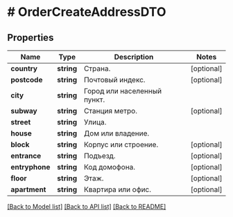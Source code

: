 # # OrderCreateAddressDTO

## Properties

Name | Type | Description | Notes
------------ | ------------- | ------------- | -------------
**country** | **string** | Страна. | [optional]
**postcode** | **string** | Почтовый индекс. | [optional]
**city** | **string** | Город или населенный пункт. |
**subway** | **string** | Станция метро. | [optional]
**street** | **string** | Улица. |
**house** | **string** | Дом или владение. |
**block** | **string** | Корпус или строение. | [optional]
**entrance** | **string** | Подъезд. | [optional]
**entryphone** | **string** | Код домофона. | [optional]
**floor** | **string** | Этаж. | [optional]
**apartment** | **string** | Квартира или офис. | [optional]

[[Back to Model list]](../../README.md#models) [[Back to API list]](../../README.md#endpoints) [[Back to README]](../../README.md)
